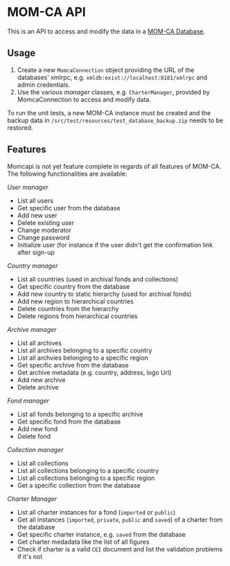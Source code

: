 MOM-CA API
==========

This is an API to access and modify the data in a [MOM-CA Database](https://github.com/icaruseu/mom-ca).

Usage
-----

1. Create a new `MomcaConnection` object providing the URL of the databases' xmlrpc, e.g. `xmldb:exist://localhost:8181/xmlrpc` and admin credentials.
2. Use the various *manager* classes, e.g. `CharterManager`, provided by MomcaConnection to access and modify data.

To run the unit tests, a new MOM-CA instance must be created and the backup data in `/src/test/resources/test_database_backup.zip` needs to be restored.

Features
--------

Momcapi is not yet feature complete in regards of all features of MOM-CA. The following functionalities are available:

_User manager_

* List all users
* Get specific user from the database
* Add new user
* Delete existing user
* Change moderator
* Change password
* Initialize user (for instance if the user didn't get the confirmation link after sign-up

_Country manager_

* List all countries (used in archival fonds and collections)
* Get specific country from the database
* Add new country to static hierarchy (used for archival fonds)
* Add new region to hierarchical countries
* Delete countries from the hierarchy
* Delete regions from hierarchical countries

_Archive manager_

* List all archives
* List all archives belonging to a specific country
* List all archvies belonging to a specific region
* Get specific archive from the database
* Get archive metadata (e.g. country, address, logo Url)
* Add new archive
* Delete archive

_Fond manager_

* List all fonds belonging to a specific archive
* Get specific fond from the database
* Add new fond
* Delete fond

_Collection manager_

* List all collections
* List all collections belonging to a specific country
* List all collections belonging to a specific region
* Get a specific collection from the database

_Charter Manager_

* List all charter instances for a fond (`imported` or `public`)
* Get all instances (`imported`, `private`, `public` and `saved`) of a charter from the database
* Get specific charter instance, e.g. `saved` from the database
* Get charter medadata like the list of all figures
* Check if charter is a valid `CEI` document and list the validation problems if it's not